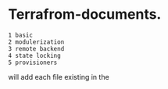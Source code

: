 # Terrafrom-documents.
```
1 basic
2 modulerization 
3 remote backend
4 state locking 
5 provisioners
```


will add
each file existing in the 

